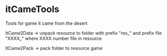 # itCameTools
Tools 
for game
it came from the desert

ItCame2Data -> unpack resource to folder with prefix "res_" and prefix file "XXXX_" where XXXX number file in resource

ItCame2Pack -> pack folder to resource game

